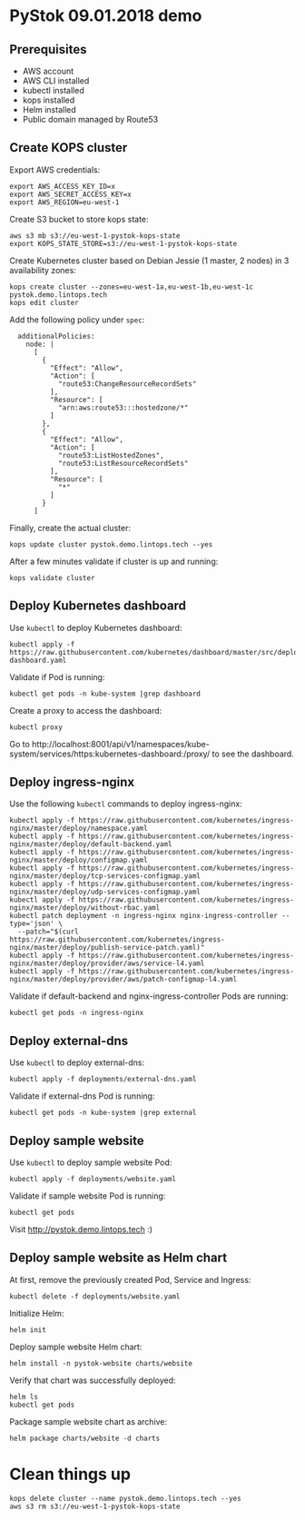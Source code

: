 # PyStok 09.01.2018 demo

## Prerequisites

* AWS account
* AWS CLI installed
* kubectl installed
* kops installed
* Helm installed
* Public domain managed by Route53

## Create KOPS cluster

Export AWS credentials:

```
export AWS_ACCESS_KEY_ID=x
export AWS_SECRET_ACCESS_KEY=x
export AWS_REGION=eu-west-1
```

Create S3 bucket to store kops state:

```
aws s3 mb s3://eu-west-1-pystok-kops-state
export KOPS_STATE_STORE=s3://eu-west-1-pystok-kops-state
```

Create Kubernetes cluster based on Debian Jessie (1 master, 2 nodes) in 3 availability zones:

```
kops create cluster --zones=eu-west-1a,eu-west-1b,eu-west-1c pystok.demo.lintops.tech
kops edit cluster
```

Add the following policy under `spec`:

```
  additionalPolicies:
    node: |
      [
        {
          "Effect": "Allow",
          "Action": [
            "route53:ChangeResourceRecordSets"
          ],
          "Resource": [
            "arn:aws:route53:::hostedzone/*"
          ]
        },
        {
          "Effect": "Allow",
          "Action": [
            "route53:ListHostedZones",
            "route53:ListResourceRecordSets"
          ],
          "Resource": [
            "*"
          ]
        }
      ]
```

Finally, create the actual cluster:

```
kops update cluster pystok.demo.lintops.tech --yes
```

After a few minutes validate if cluster is up and running:

```
kops validate cluster
```

## Deploy Kubernetes dashboard

Use `kubectl` to deploy Kubernetes dashboard:
```
kubectl apply -f https://raw.githubusercontent.com/kubernetes/dashboard/master/src/deploy/recommended/kubernetes-dashboard.yaml
```

Validate if Pod is running:

```
kubectl get pods -n kube-system |grep dashboard
```

Create a proxy to access the dashboard:

```
kubectl proxy
```

Go to http://localhost:8001/api/v1/namespaces/kube-system/services/https:kubernetes-dashboard:/proxy/ to see the dashboard.

## Deploy ingress-nginx

Use the following `kubectl` commands to deploy ingress-nginx:
```
kubectl apply -f https://raw.githubusercontent.com/kubernetes/ingress-nginx/master/deploy/namespace.yaml
kubectl apply -f https://raw.githubusercontent.com/kubernetes/ingress-nginx/master/deploy/default-backend.yaml
kubectl apply -f https://raw.githubusercontent.com/kubernetes/ingress-nginx/master/deploy/configmap.yaml
kubectl apply -f https://raw.githubusercontent.com/kubernetes/ingress-nginx/master/deploy/tcp-services-configmap.yaml
kubectl apply -f https://raw.githubusercontent.com/kubernetes/ingress-nginx/master/deploy/udp-services-configmap.yaml
kubectl apply -f https://raw.githubusercontent.com/kubernetes/ingress-nginx/master/deploy/without-rbac.yaml
kubectl patch deployment -n ingress-nginx nginx-ingress-controller --type='json' \
  --patch="$(curl https://raw.githubusercontent.com/kubernetes/ingress-nginx/master/deploy/publish-service-patch.yaml)"
kubectl apply -f https://raw.githubusercontent.com/kubernetes/ingress-nginx/master/deploy/provider/aws/service-l4.yaml
kubectl apply -f https://raw.githubusercontent.com/kubernetes/ingress-nginx/master/deploy/provider/aws/patch-configmap-l4.yaml
```

Validate if default-backend and nginx-ingress-controller Pods are running:

```
kubectl get pods -n ingress-nginx
```

## Deploy external-dns

Use `kubectl` to deploy external-dns:

```
kubectl apply -f deployments/external-dns.yaml
```

Validate if external-dns Pod is running:

```
kubectl get pods -n kube-system |grep external
```

## Deploy sample website

Use `kubectl` to deploy sample website Pod:

```
kubectl apply -f deployments/website.yaml
```

Validate if sample website Pod is running:

```
kubectl get pods
```

Visit http://pystok.demo.lintops.tech :)

## Deploy sample website as Helm chart

At first, remove the previously created Pod, Service and Ingress:

```
kubectl delete -f deployments/website.yaml
```

Initialize Helm:

```
helm init
```

Deploy sample website Helm chart:

```
helm install -n pystok-website charts/website
```

Verify that chart was successfully deployed:

```
helm ls
kubectl get pods
```

Package sample website chart as archive:

```
helm package charts/website -d charts
```

# Clean things up

```
kops delete cluster --name pystok.demo.lintops.tech --yes
aws s3 rm s3://eu-west-1-pystok-kops-state
```
